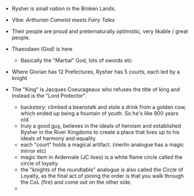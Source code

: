 - Rysher is small nation in the Broken Lands.
- Vibe: _Arthurian Camelot meets Fairy Tales_
- Their people are proud and preternaturally optimistic, very likable / great people.
- Thaeodaen (God) is here
	- Basically the "Martial" God, lots of swords etc

- Where Glorian has 12 Prefectures, Rysher has 5 courts, each led by a knight
- The "King" is Jacques Coeurageaux who refuses the title of king and instead is the "Lord Protector".
	- backstory:  climbed a beanstalk and stole a drink from a golden cow, which ended up being a fountain of youth.  So he's like 900 years old.
	- truly a good guy, believes in the ideals of heroism and established Rysher in the River Kingdoms to create a place that lives up to his ideals of harmony and equality
	- each "court" holds a magical artifact. (merlin analogue has a magic mirror etc)
	- magic item in Ardenvale (JC lives) is a white flame circle called the circle of loyalty
	- the "knights of the roundtable" analogue is also called the Circle of Loyalty, as the final act of joining the order is that you walk through the CoL (fire) and come out on the other side.
	- 